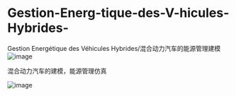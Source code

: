 # Gestion-Energ-tique-des-V-hicules-Hybrides-
Gestion Energétique des Véhicules Hybrides/混合动力汽车的能源管理建模
![image](https://user-images.githubusercontent.com/38809024/158261960-2cf03fc4-5b69-47b3-9683-b0210fa3742e.png)

混合动力汽车的建模，能源管理仿真

![image](https://user-images.githubusercontent.com/38809024/158262100-54686644-6d2d-4fa7-ab62-7e698669db0e.png)
